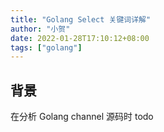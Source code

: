 ```yaml
---
title: "Golang Select 关键词详解"
author: "小贺"
date: 2022-01-28T17:10:12+08:00
tags: ["golang"]
---
```


## 背景

在分析 Golang channel 源码时
todo